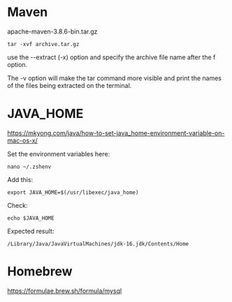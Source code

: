 # Maven
	
  apache-maven-3.8.6-bin.tar.gz
  
`tar -xvf archive.tar.gz`

use the --extract (-x) option and specify the archive file name after the f option. 

The -v option will make the tar command more visible and print the names of the files being extracted on the terminal.

# JAVA_HOME

https://mkyong.com/java/how-to-set-java_home-environment-variable-on-mac-os-x/

Set the environment variables here:
```
nano ~/.zshenv
```

Add this:
```
export JAVA_HOME=$(/usr/libexec/java_home)
```

Check:
```
echo $JAVA_HOME
```
Expected result:
```
/Library/Java/JavaVirtualMachines/jdk-16.jdk/Contents/Home  
```

# Homebrew

https://formulae.brew.sh/formula/mysql
